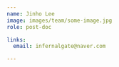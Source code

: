 ```yaml
---
name: Jinho Lee
image: images/team/some-image.jpg
role: post-doc

links:
  email: infernalgate@naver.com

---
```

